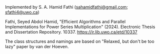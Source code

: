 Implemented by S. A. Hamid Fathi (sahamidfathi@gmail.com; sfathi4@uwo.ca)

Fathi, Seyed Abdol Hamid, "Efficient Algorithms and Parallel Implementations for Power Series Multiplication" (2024). Electronic Thesis and Dissertation Repository. 10337. https://ir.lib.uwo.ca/etd/10337

The class structures and namings are based on "Relaxed, but don't be too lazy" paper by van der Hoeven.




